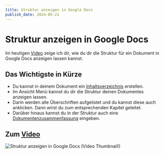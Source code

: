 ```yaml
---
title: Struktur anzeigen in Google Docs
publish_date: 2024-05-21
---
```


# Struktur anzeigen in Google Docs

Im heutigen [Video](https://youtu.be/PJQsXrsxTCM) zeige ich dir, wie du dir die Struktur für ein Dokument in Google Docs anzeigen lassen kannst. 

## Das Wichtigste in Kürze

- Du kannst in deinem Dokument ein [Inhaltsverzeichnis](https://youtu.be/T7zNMcpOtVw) erstellen.
- Im Ansicht Menü kannst du dir die Struktur deinen Dokumentes anzeigen lassen.
- Darin werden alle Überschriften aufgelistet und du kannst diese auch anklicken. Dann wirst du zum entsprechenden Kapitel geleitet.
- Darüber hinaus kannst du in der Struktur auch eine [Dokumentenzusammenfassung](https://youtu.be/vBVoqF5LvYg) eingeben.

## Zum [Video](https://youtu.be/PJQsXrsxTCM)

![Struktur anzeigen in Google Docs (Video Thumbnail!)](../../thumbnails/Fertig584.jpg "Struktur anzeigen in Google Docs (Video Thumbnail!)")